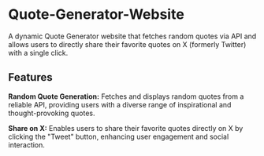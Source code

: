 # Quote-Generator-Website

A dynamic Quote Generator website that fetches random quotes via API and allows users to directly share their favorite quotes on X (formerly Twitter) with a single click.

## Features

**Random Quote Generation:** Fetches and displays random quotes from a reliable API, providing users with a diverse range of inspirational and thought-provoking quotes.

**Share on X:** Enables users to share their favorite quotes directly on X by clicking the "Tweet" button, enhancing user engagement and social interaction.

